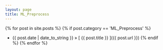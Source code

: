 ```yaml
---
layout: page
title: ML_Preprocess
---
```

{% for post in site.posts %}
  {% if post.category == 'ML_Preprocess' %}
  * {{ post.date | date_to_string }} &raquo; [ {{ post.title }} ]({{ post.url }})
  {% endif %}
{% endfor %}
